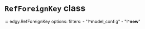 # **`RefForeignKey`** class


::: edgy.RefForeignKey
    options:
        filters:
        - "!^model_config"
        - "!^__new__"
